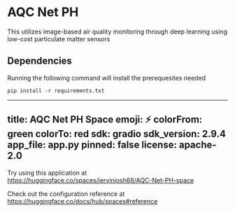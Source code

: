 # AQC Net PH

This utilizes image-based air quality monitoring through deep learning using low-cost particulate matter sensors


## Dependencies
Running the following command will install the prerequesites needed

```
pip install -r requirements.txt
```

---
title: AQC Net PH Space
emoji: ⚡
colorFrom: green
colorTo: red
sdk: gradio
sdk_version: 2.9.4
app_file: app.py
pinned: false
license: apache-2.0
---

Try using this application at https://huggingface.co/spaces/jervinjosh68/AQC-Net-PH-space

Check out the configuration reference at https://huggingface.co/docs/hub/spaces#reference
